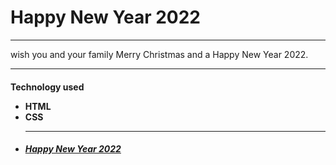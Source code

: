 <H1>Happy New Year 2022</h1>
<hr>
<p>wish you and your family Merry Christmas and a Happy New Year 2022.<p>
<hr>
<h4>
Technology used

<ul>
<li>
HTML

<br>
<li>
CSS

<br>
<li>

<hr>
<h5>
<a href="https://hisidd.github.io/Celebration-2022/">Happy New Year 2022</a>
